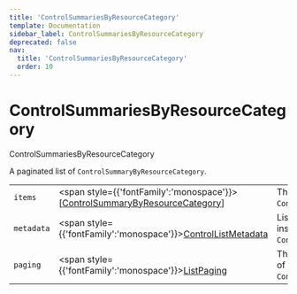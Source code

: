 ```yaml
---
title: 'ControlSummariesByResourceCategory'
template: Documentation
sidebar_label: ControlSummariesByResourceCategory
deprecated: false
nav:
  title: 'ControlSummariesByResourceCategory'
  order: 10
---
```


# ControlSummariesByResourceCategory

<div style={{'fontFamily':'monospace'}}><span style={{'fontSize':'1.5rem','fontWeight':500}}>ControlSummariesByResourceCategory</span></div>



A paginated list of `ControlSummaryByResourceCategory`.

| | | |
| -- | -- | -- |
| `items` | <span style={{'fontFamily':'monospace'}}>[<a href="/guardrails/docs/reference/graphql/object/ControlSummaryByResourceCategory">ControlSummaryByResourceCategory</a>]</span> | The `items` for this page of `ControlSummariesByResourceCategory`. |
| `metadata` | <span style={{'fontFamily':'monospace'}}><a href="/guardrails/docs/reference/graphql/object/ControlListMetadata">ControlListMetadata</a></span> | List metadata information for the instance of `ControlSummariesByResourceCategory`. |
| `paging` | <span style={{'fontFamily':'monospace'}}><a href="/guardrails/docs/reference/graphql/object/ListPaging">ListPaging</a></span> | The `paging` information for this page of `ControlSummariesByResourceCategory`. |